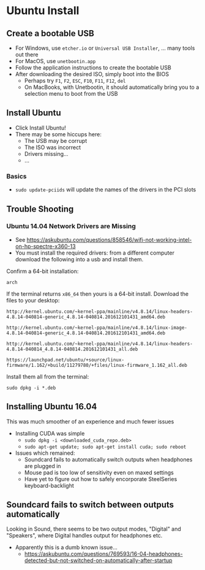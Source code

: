 # Ubuntu Install

## Create a bootable USB 

- For Windows, use `etcher.io` or `Universal USB Installer`, ... many tools out there
- For MacOS, use `unetbootin.app`
- Follow the application instructions to create the bootable USB
- After downloading the desired ISO, simply boot into the BIOS 
  - Perhaps try `F1`, `F2`, `ESC`, `F10`, `F11`, `F12`, `del`
  - On MacBooks, with Unetbootin, it should automatically bring you to a selection menu to boot from the USB

## Install Ubuntu

- Click Install Ubuntu!
- There may be some hiccups here: 
  - The USB may be corrupt
  - The ISO was incorrect
  - Drivers missing...
  - ...

### Basics

- `sudo update-pciids` will update the names of the drivers in the PCI slots

## Trouble Shooting

### Ubuntu 14.04 Network Drivers are Missing

- See https://askubuntu.com/questions/858546/wifi-not-working-intel-on-hp-spectre-x360-13
- You must install the required drivers: from a different computer download the following into a usb and install them.

Confirm a 64-bit installation:

```
arch
```

If the terminal returns `x86_64` then yours is a 64-bit install. Download the files to your desktop:

```
http://kernel.ubuntu.com/~kernel-ppa/mainline/v4.8.14/linux-headers-4.8.14-040814-generic_4.8.14-040814.201612101431_amd64.deb

http://kernel.ubuntu.com/~kernel-ppa/mainline/v4.8.14/linux-image-4.8.14-040814-generic_4.8.14-040814.201612101431_amd64.deb

http://kernel.ubuntu.com/~kernel-ppa/mainline/v4.8.14/linux-headers-4.8.14-040814_4.8.14-040814.201612101431_all.deb 

https://launchpad.net/ubuntu/+source/linux-firmware/1.162/+build/11279780/+files/linux-firmware_1.162_all.deb
```

Install them all from the terminal:

```
sudo dpkg -i *.deb
```

## Installing Ubuntu 16.04

This was much smoother of an experience and much fewer issues

- Installing CUDA was simple
  - `sudo dpkg -i <downloaded_cuda_repo.deb>`
  - `sudo apt-get update; sudo apt-get install cuda; sudo reboot`
- Issues which remained:
  - Soundcard fails to automatically switch outputs when headphones are plugged in
  - Mouse pad is too low of sensitivity even on maxed settings
  - Have yet to figure out how to safely encorporate SteelSeries keyboard-backlight

## Soundcard fails to switch between outputs automatically

Looking in Sound, there seems to be two output modes, "Digital" and "Speakers", where Digital handles output for headphones etc.

- Apparently this is a dumb known issue...
  - https://askubuntu.com/questions/769593/16-04-headphones-detected-but-not-switched-on-automatically-after-startup
